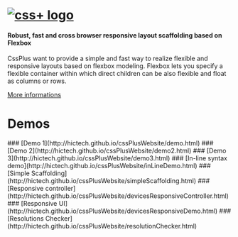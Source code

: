 <h1>
<a href="http://hictech.github.io/cssPlusWebsite/"><img alt="css+ logo" src="http://hictech.github.io/cssPlusWebsite/img/cssPlusLogo.png" title="css+"/></a>
</h1>

<h4>Robust, fast and cross browser responsive layout scaffolding based on Flexbox</h4>


CssPlus want to provide a simple and fast way to realize flexible and responsive layouts based on flexbox modeling. Flexbox lets you specify a flexible container within which direct children can be also flexible and float as columns or rows.

<a href="http://www.css.plus">More informations</a>


<h1>Demos</h1>
### [Demo 1](http://hictech.github.io/cssPlusWebsite/demo.html)
### [Demo 2](http://hictech.github.io/cssPlusWebsite/demo2.html)
### [Demo 3](http://hictech.github.io/cssPlusWebsite/demo3.html)
### [In-line syntax demo](http://hictech.github.io/cssPlusWebsite/inLineDemo.html)
### [Simple Scaffolding](http://hictech.github.io/cssPlusWebsite/simpleScaffolding.html)
### [Responsive controller](http://hictech.github.io/cssPlusWebsite/devicesResponsiveController.html)
### [Responsive UI](http://hictech.github.io/cssPlusWebsite/devicesResponsiveDemo.html)
### [Resolutions Checker](http://hictech.github.io/cssPlusWebsite/resolutionChecker.html)

